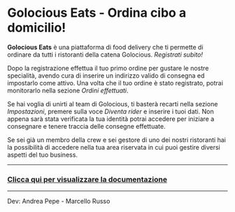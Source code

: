 # Golocious Eats - Ordina cibo a domicilio!
**Golocious Eats** è una piattaforma di food delivery che ti permette di ordinare da tutti i ristoranti della catena Golocious. *Registrati subito!*

Dopo la registrazione effettua il tuo primo ordine per gustare le nostre specialità, avendo cura di inserire un indirizzo valido di consegna ed impostarlo come attivo.
Una volta che il tuo ordine è stato registrato, potrai monitorarlo nella sezione *Ordini effettuati*.

Se hai voglia di unirti al team di Golocious, ti basterà recarti nella sezione *Impostazioni*,  premere sulla voce *Diventa rider*  e inserire i tuoi dati.
Non appena sarà stata verificata la tua identità potrai accedere per iniziare a consegnare e tenere traccia delle consegne effettuate.

Se sei già un membro della crew e sei gestore di uno dei nostri ristoranti hai la possibilità di accedere nella tua area riservata in cui puoi gestire diversi aspetti del tuo business.

-----

### [Clicca qui per visualizzare la documentazione](https://communitystudentiunina-my.sharepoint.com/:b:/g/personal/andrea_pepe2_studenti_unina_it/EeDvEteC6rhMobGv9HNngtUB9Mu77WNuWM7vuoxuY6_-EQ?e=HXwjyo)

-----
Dev: Andrea Pepe - Marcello Russo